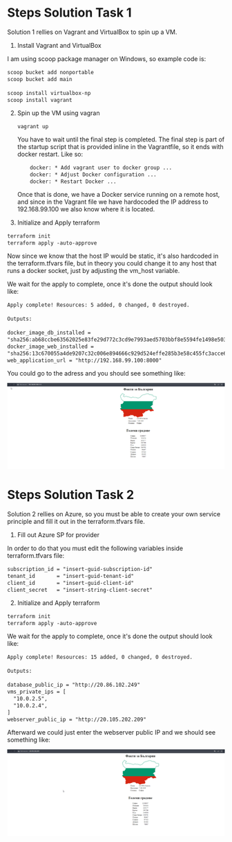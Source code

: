 # Steps Solution Task 1

Solution 1 rellies on Vagrant and VirtualBox to spin up a VM.

1. Install Vagrant and VirtualBox

I am using scoop package manager on Windows, so example code is:

```
scoop bucket add nonportable
scoop bucket add main

scoop install virtualbox-np
scoop install vagrant
```

2. Spin up the VM using vagran

   ```
   vagrant up
   ```

   You have to wait until the final step is completed. The final step is part of the startup script that is provided inline in the Vagrantfile, so it ends with docker restart. Like so:

   ```
       docker: * Add vagrant user to docker group ...
       docker: * Adjust Docker configuration ...
       docker: * Restart Docker ...
   ```

   Once that is done, we have a Docker service running on a remote host, and since in the Vagrant file we have hardocoded the IP address to 192.168.99.100 we also know where it is located.

3.  Initialize and Apply terraform

   ```
   terraform init
   terraform apply -auto-approve
   ```

   Now since we know that the host IP would be static, it's also hardcoded in the terraform.tfvars file, but in theory you could change it to any host that runs a docker socket, just by adjusting the vm_host variable.

   We wait for the apply to complete, once it's done the output should look like:

   ```
   Apply complete! Resources: 5 added, 0 changed, 0 destroyed.
   
   Outputs:
   
   docker_image_db_installed = "sha256:ab68ccbe63562025e83fe29d772c3cd9e7993aed5703bbf8e5594fe1498e5038"
   docker_image_web_installed = "sha256:13c670055a4de9207c32c006e894666c929d524effe285b3e58c455fc3acce6e"
   web_application_url = "http://192.168.99.100:8000"
   ```

   You could go to the adress and you should see something like:

   ![image-20221205170935167](image-20221205170935167.png)

# Steps Solution Task 2

Solution 2 rellies on Azure, so you must be able to create your own service principle and fill it out in the terraform.tfvars file.



1. Fill out Azure SP for provider

In order to do that you must edit the following variables inside terraform.tfvars file:

```
subscription_id = "insert-guid-subscription-id"
tenant_id       = "insert-guid-tenant-id"
client_id       = "insert-guid-client-id"
client_secret   = "insert-string-client-secret"
```

2. Initialize and Apply terraform

```
terraform init
terraform apply -auto-approve
```

We wait for the apply to complete, once it's done the output should look like:

```
Apply complete! Resources: 15 added, 0 changed, 0 destroyed.

Outputs:

database_public_ip = "http://20.86.102.249"
vms_private_ips = [
  "10.0.2.5",
  "10.0.2.4",
]
webserver_public_ip = "http://20.105.202.209"
```

Afterward we could just enter the webserver public IP and we should see something like:

![image-20221205173000917](image-20221205173000917.png)